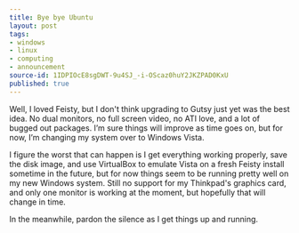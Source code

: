 ```yaml
---
title: Bye bye Ubuntu
layout: post
tags:
- windows
- linux
- computing
- announcement
source-id: 1IDPIOcE8sgDWT-9u4SJ_-i-OScaz0huY2JKZPAD0KxU
published: true
---
```

Well, I loved Feisty, but I don't think upgrading to Gutsy just yet was the best idea. No dual monitors, no full screen video, no ATI love, and a lot of bugged out packages. I’m sure things will improve as time goes on, but for now, I’m changing my system over to Windows Vista.

I figure the worst that can happen is I get everything working properly, save the disk image, and use VirtualBox to emulate Vista on a fresh Feisty install sometime in the future, but for now things seem to be running pretty well on my new Windows system. Still no support for my Thinkpad's graphics card, and only one monitor is working at the moment, but hopefully that will change in time.

In the meanwhile, pardon the silence as I get things up and running.
